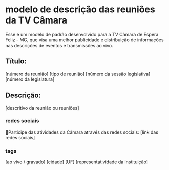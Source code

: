 # modelo de descrição das reuniões da TV Câmara
Esse é um modelo de padrão desenvolvido para a TV Câmara de Espera Feliz - MG, que visa uma melhor publicidade e distribuição de informações nas descrições de eventos e transmissões ao vivo.

## Título:
[número da reunião] [tipo de reunião] [número da sessão legislativa] [número da legislatura]

## Descrição:
[descritivo da reunião ou reuniões]

### redes sociais
📢Participe das atividades da Câmara através das redes sociais:
[link das redes sociais]

### tags
[ao vivo / gravado] [cidade] [UF] [representatividade da instituição]
